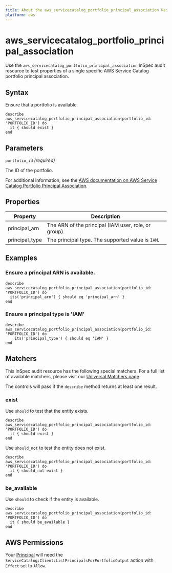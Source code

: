 ```yaml
---
title: About the aws_servicecatalog_portfolio_principal_association Resource
platform: aws
---
```


# aws\_servicecatalog\_portfolio\_principal\_association

Use the `aws_servicecatalog_portfolio_principal_association` InSpec audit resource to test properties of a single specific AWS Service Catalog portfolio principal association.

## Syntax

Ensure that a portfolio is available.

    describe aws_servicecatalog_portfolio_principal_association(portfolio_id: 'PORTFOLIO_ID') do
      it { should exist }
    end

## Parameters

`portfolio_id` _(required)_

The ID of the portfolio.

For additional information, see the [AWS documentation on AWS Service Catalog Portfolio Principal Association](https://docs.aws.amazon.com/AWSCloudFormation/latest/UserGuide/aws-resource-servicecatalog-portfolioprincipalassociation.html).

## Properties

| Property | Description|
| --- | --- |
| principal_arn | The ARN of the principal (IAM user, role, or group). |
| principal_type | The principal type. The supported value is `IAM`. |

## Examples

### Ensure a principal ARN is available.

    describe aws_servicecatalog_portfolio_principal_association(portfolio_id: 'PORTFOLIO_ID') do
      its('principal_arn') { should eq 'principal_arn' }
    end

### Ensure a principal type is 'IAM'

    describe aws_servicecatalog_portfolio_principal_association(portfolio_id: 'PORTFOLIO_ID') do
        its('principal_type') { should eq 'IAM' }
    end

## Matchers

This InSpec audit resource has the following special matchers. For a full list of available matchers, please visit our [Universal Matchers page](https://www.inspec.io/docs/reference/matchers/).

The controls will pass if the `describe` method returns at least one result.

### exist

Use `should` to test that the entity exists.

    describe aws_servicecatalog_portfolio_principal_association(portfolio_id: 'PORTFOLIO_ID') do
      it { should exist }
    end

Use `should_not` to test the entity does not exist.

    describe aws_servicecatalog_portfolio_principal_association(portfolio_id: 'PORTFOLIO_ID') do
      it { should_not exist }
    end

### be_available

Use `should` to check if the entity is available.

    describe aws_servicecatalog_portfolio_principal_association(portfolio_id: 'PORTFOLIO_ID') do
      it { should be_available }
    end

## AWS Permissions

Your [Principal](https://docs.aws.amazon.com/IAM/latest/UserGuide/intro-structure.html#intro-structure-principal) will need the `ServiceCatalog:Client:ListPrincipalsForPortfolioOutput` action with `Effect` set to `Allow`.
